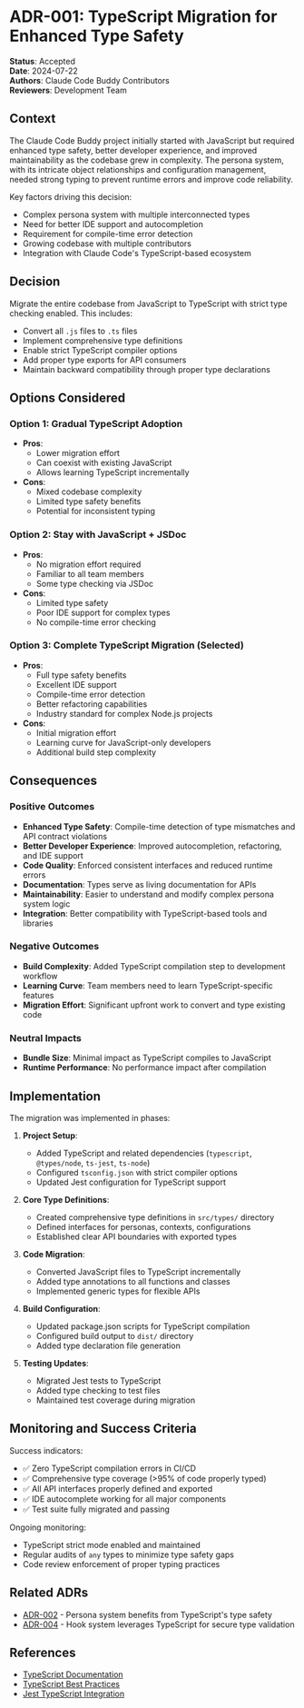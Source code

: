 # ADR-001: TypeScript Migration for Enhanced Type Safety

**Status**: Accepted  
**Date**: 2024-07-22  
**Authors**: Claude Code Buddy Contributors  
**Reviewers**: Development Team  

## Context

The Claude Code Buddy project initially started with JavaScript but required enhanced type safety, better developer experience, and improved maintainability as the codebase grew in complexity. The persona system, with its intricate object relationships and configuration management, needed strong typing to prevent runtime errors and improve code reliability.

Key factors driving this decision:
- Complex persona system with multiple interconnected types
- Need for better IDE support and autocompletion
- Requirement for compile-time error detection
- Growing codebase with multiple contributors
- Integration with Claude Code's TypeScript-based ecosystem

## Decision

Migrate the entire codebase from JavaScript to TypeScript with strict type checking enabled. This includes:
- Convert all `.js` files to `.ts` files
- Implement comprehensive type definitions
- Enable strict TypeScript compiler options
- Add proper type exports for API consumers
- Maintain backward compatibility through proper type declarations

## Options Considered

### Option 1: Gradual TypeScript Adoption
- **Pros**: 
  - Lower migration effort
  - Can coexist with existing JavaScript
  - Allows learning TypeScript incrementally
- **Cons**: 
  - Mixed codebase complexity
  - Limited type safety benefits
  - Potential for inconsistent typing

### Option 2: Stay with JavaScript + JSDoc
- **Pros**: 
  - No migration effort required
  - Familiar to all team members
  - Some type checking via JSDoc
- **Cons**: 
  - Limited type safety
  - Poor IDE support for complex types
  - No compile-time error checking

### Option 3: Complete TypeScript Migration (Selected)
- **Pros**: 
  - Full type safety benefits
  - Excellent IDE support
  - Compile-time error detection
  - Better refactoring capabilities
  - Industry standard for complex Node.js projects
- **Cons**: 
  - Initial migration effort
  - Learning curve for JavaScript-only developers
  - Additional build step complexity

## Consequences

### Positive Outcomes
- **Enhanced Type Safety**: Compile-time detection of type mismatches and API contract violations
- **Better Developer Experience**: Improved autocompletion, refactoring, and IDE support
- **Code Quality**: Enforced consistent interfaces and reduced runtime errors
- **Documentation**: Types serve as living documentation for APIs
- **Maintainability**: Easier to understand and modify complex persona system logic
- **Integration**: Better compatibility with TypeScript-based tools and libraries

### Negative Outcomes
- **Build Complexity**: Added TypeScript compilation step to development workflow
- **Learning Curve**: Team members need to learn TypeScript-specific features
- **Migration Effort**: Significant upfront work to convert and type existing code

### Neutral Impacts
- **Bundle Size**: Minimal impact as TypeScript compiles to JavaScript
- **Runtime Performance**: No performance impact after compilation

## Implementation

The migration was implemented in phases:

1. **Project Setup**:
   - Added TypeScript and related dependencies (`typescript`, `@types/node`, `ts-jest`, `ts-node`)
   - Configured `tsconfig.json` with strict compiler options
   - Updated Jest configuration for TypeScript support

2. **Core Type Definitions**:
   - Created comprehensive type definitions in `src/types/` directory
   - Defined interfaces for personas, contexts, configurations
   - Established clear API boundaries with exported types

3. **Code Migration**:
   - Converted JavaScript files to TypeScript incrementally
   - Added type annotations to all functions and classes
   - Implemented generic types for flexible APIs

4. **Build Configuration**:
   - Updated package.json scripts for TypeScript compilation
   - Configured build output to `dist/` directory
   - Added type declaration file generation

5. **Testing Updates**:
   - Migrated Jest tests to TypeScript
   - Added type checking to test files
   - Maintained test coverage during migration

## Monitoring and Success Criteria

Success indicators:
- ✅ Zero TypeScript compilation errors in CI/CD
- ✅ Comprehensive type coverage (>95% of code properly typed)
- ✅ All API interfaces properly defined and exported
- ✅ IDE autocomplete working for all major components
- ✅ Test suite fully migrated and passing

Ongoing monitoring:
- TypeScript strict mode enabled and maintained
- Regular audits of `any` types to minimize type safety gaps
- Code review enforcement of proper typing practices

## Related ADRs

- [ADR-002](./ADR-002-persona-system-architecture.md) - Persona system benefits from TypeScript's type safety
- [ADR-004](./ADR-004-hook-system-security.md) - Hook system leverages TypeScript for secure type validation

## References

- [TypeScript Documentation](https://www.typescriptlang.org/docs/)
- [TypeScript Best Practices](https://typescript-eslint.io/docs/)
- [Jest TypeScript Integration](https://jestjs.io/docs/getting-started#using-typescript)